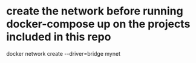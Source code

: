 # create the network before running docker-compose up on the projects included in this repo
docker network create --driver=bridge mynet


